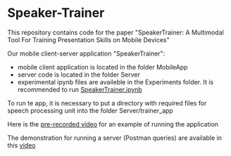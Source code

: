 # Speaker-Trainer
This repository contains code for the paper "SpeakerTrainer: A Multimodal Tool For Training Presentation Skills on Mobile Devices"

Our mobile client-server application "SpeakerTrainer":
- mobile client application is located in the folder MobileApp
- server code is located in the folder Server
- experimental ipynb files are availeble in the Experiments folder. It is recommended to run [SpeakerTrainer.ipynb](Experiments/SpeakerTrainer.ipynb)

To run te app, it is necessary to put a directory with required files for speech processing unit into the folder Server/trainer_app

Here is the [pre-recorded video](https://drive.google.com/file/d/1hUK07LR7muuMa8ucsuX_14XACEoE3KYQ/view?usp=sharing) for an example of running the application

The demonstration for running a server (Postman queries) are available in this [video](https://drive.google.com/file/d/1sakZDn3aIhQmJ5ygBBQWxbMcCITNDq6U/view?usp=sharing)
